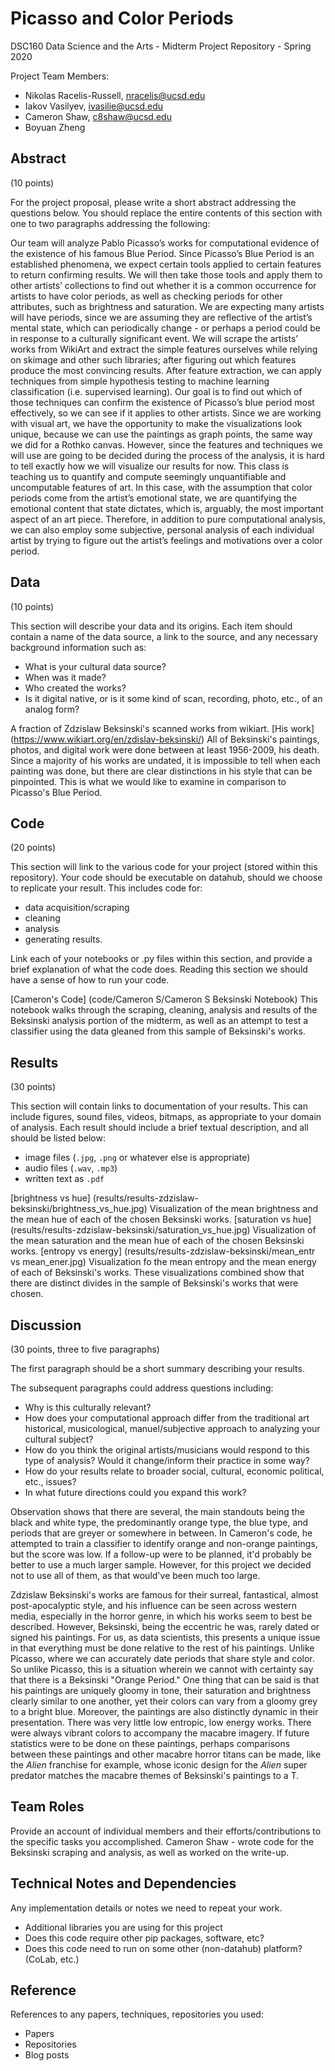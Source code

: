 # Picasso and Color Periods

DSC160 Data Science and the Arts - Midterm Project Repository - Spring 2020

Project Team Members: 
- Nikolas Racelis-Russell, nracelis@ucsd.edu
- Iakov Vasilyev, ivasilie@ucsd.edu
- Cameron Shaw, c8shaw@ucsd.edu
- Boyuan Zheng

## Abstract

(10 points) 

For the project proposal, please write a short abstract addressing the questions below. You should replace the entire contents of this section with one to two paragraphs addressing the following:

Our team will analyze Pablo Picasso’s works for computational evidence of the existence of his famous Blue Period. Since Picasso’s Blue Period is an established phenomena, we expect certain tools applied to certain features to return confirming results. We will then take those tools and apply them to other artists’ collections to find out whether it is a common occurrence for artists to have color periods, as well as checking periods for other attributes, such as brightness and saturation. We are expecting many artists will have periods, since we are assuming they are reflective of the artist’s mental state, which can periodically change - or perhaps a period could be in response to a culturally significant event.
We will scrape the artists’ works from WikiArt and extract the simple features ourselves while relying on skimage and other such libraries; after figuring out which features produce the most convincing results. After feature extraction, we can apply techniques from simple hypothesis testing to machine learning classification (i.e. supervised learning). Our goal is to find out which of those techniques can confirm the existence of Picasso’s blue period most effectively, so we can see if it applies to other artists. Since we are working with visual art, we have the opportunity to make the visualizations look unique, because we can use the paintings as graph points, the same way we did for a Rothko canvas. However, since the features and techniques we will use are going to be decided during the process of the analysis, it is hard to tell exactly how we will visualize our results for now. This class is teaching us to quantify and compute seemingly unquantifiable and uncomputable features of art. In this case, with the assumption that color periods come from the artist’s emotional state, we are quantifying the emotional content that state dictates, which is, arguably, the most important aspect of an art piece. Therefore, in addition to pure computational analysis, we can also employ some subjective, personal analysis of each individual artist by trying to figure out the artist’s feelings and motivations over a color period.

## Data

(10 points) 

This section will describe your data and its origins. Each item should contain a name of the data source, a link to the source, and any necessary background information such as:
- What is your cultural data source? 
- When was it made? 
- Who created the works? 
- Is it digital native, or is it some kind of scan, recording, photo, etc., of an analog form? 

A fraction of Zdzislaw Beksinski's scanned works from wikiart. [His work] (https://www.wikiart.org/en/zdislav-beksinski/)
All of Beksinski's paintings, photos, and digital work were done between at least 1956-2009, his death. Since a majority of his works are undated, it is impossible to tell when each painting was done, but there are clear distinctions in his style that can be pinpointed. This is what we would like to examine in comparison to Picasso's Blue Period.


## Code

(20 points)

This section will link to the various code for your project (stored within this repository). Your code should be executable on datahub, should we choose to replicate your result. This includes code for: 

- data acquisition/scraping
- cleaning
- analysis
- generating results. 

Link each of your notebooks or .py files within this section, and provide a brief explanation of what the code does. Reading this section we should have a sense of how to run your code.

[Cameron's Code] (code/Cameron S/Cameron S Beksinski Notebook)
This notebook walks through the scraping, cleaning, analysis and results of the Beksinski analysis portion of the midterm, as well as an attempt to test a classifier using the data gleaned from this sample of Beksinski's works.

## Results

(30 points) 

This section will contain links to documentation of your results. This can include figures, sound files, videos, bitmaps, as appropriate to your domain of analysis. Each result should include a brief textual description, and all should be listed below: 

- image files (`.jpg`, `.png` or whatever else is appropriate)
- audio files (`.wav`, `.mp3`)
- written text as `.pdf`

[brightness vs hue] (results/results-zdzislaw-beksinski/brightness_vs_hue.jpg)
Visualization of the mean brightness and the mean hue of each of the chosen Beksinski works.
[saturation vs hue] (results/results-zdzislaw-beksinski/saturation_vs_hue.jpg)
Visualization of the mean saturation and the mean hue of each of the chosen Beksinski works.
[entropy vs energy] (results/results-zdzislaw-beksinski/mean_entr vs mean_ener.jpg)
Visualization fo the mean entropy and the mean energy of each of Beksinski's works.
These visualizations combined show that there are distinct divides in the sample of Beksinski's works that were chosen. 
## Discussion

(30 points, three to five paragraphs)

The first paragraph should be a short summary describing your results.

The subsequent paragraphs could address questions including:
- Why is this culturally relevant?
- How does your computational approach differ from the traditional art historical, musicological, manuel/subjective approach to analyzing your cultural subject? 
- How do you think the original artists/musicians would respond to this type of analysis? Would it change/inform their practice in some way?
- How do your results relate to broader social, cultural, economic political, etc., issues? 
- In what future directions could you expand this work?

Observation shows that there are several, the main standouts being the black and white type, the predominantly orange type, the blue type, and periods that are greyer or somewhere in between. In Cameron's code, he attempted to train a classifier to identify orange and non-orange paintings, but the score was low. If a follow-up were to be planned, it'd probably be better to use a much larger sample. However, for this project we decided not to use all of them, as that would've been much too large.

Zdzislaw Beksinski's works are famous for their surreal, fantastical, almost post-apocalyptic style, and his influence can be seen across western media, especially in the horror genre, in which his works seem to best be described. However, Beksinski, being the eccentric he was, rarely dated or signed his paintings. For us, as data scientists, this presents a unique issue in that everything must be done relative to the rest of his paintings. Unlike Picasso, where we can accurately date periods that share style and color. So unlike Picasso, this is a situation wherein we cannot with certainty say that there is a Beksinski "Orange Period." One thing that can be said is that his paintings are uniquely gloomy in tone, their saturation and brightness clearly similar to one another, yet their colors can vary from a gloomy grey to a bright blue. Moreover, the paintings are also distinctly dynamic in their presentation. There was very little low entropic, low energy works. There were always vibrant colors to accompany the macabre imagery. 
If future statistics were to be done on these paintings, perhaps comparisons between these paintings and other macabre horror titans can be made, like the *Alien* franchise for example, whose iconic design for the *Alien* super predator matches the macabre themes of Beksinski's paintings to a T. 

## Team Roles

Provide an account of individual members and their efforts/contributions to the specific tasks you accomplished.
Cameron Shaw - wrote code for the Beksinski scraping and analysis, as well as worked on the write-up.

## Technical Notes and Dependencies

Any implementation details or notes we need to repeat your work. 
- Additional libraries you are using for this project
- Does this code require other pip packages, software, etc?
- Does this code need to run on some other (non-datahub) platform? (CoLab, etc.)

## Reference

References to any papers, techniques, repositories you used:
- Papers
- Repositories
- Blog posts
